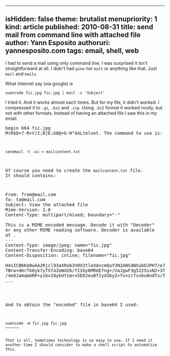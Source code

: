 -----
isHidden:       false
theme: brutalist
menupriority:   1
kind:           article
published: 2010-08-31
title: send mail from command line with attached file
author: Yann Esposito
authoruri: yannesposito.com
tags:  email, shell, web
-----

I had to send a mail using only command line. 
I was surprised it isn't straightforward at all.
I didn't had `pine` nor `mutt` or anything like that.
Just `mail` and `mailx`.

What Internet say (via google) is

~~~~~~ {.zsh}
uuencode fic.jpg fic.jpg | mail -s 'Subject'
~~~~~~

I tried it.
And it works almost each times.
But for my file, it didn't worked.
I compressed it to `.gz`, `.bz2` and `.zip`.
Using `.bz2` format it worked nicely, but not with other formats.
Instead of having an attached file I saw this in my email.

<pre>
begin 664 fic.jpg
M(R$O=7-R+V)I;B]E;G8@>G-H"GAL<STD,0H*9F]R(&QI;F4@:6X@)"@\("1X
M;',@*0H@("`@9&-R/20H96-H;R`D;&EN92!\(&%W:R`M1EP[("=[<')I;G0@
...
M93U<(FUO='-<(CX\=F%L=64^/&ET96T@;F%M93U<(F-T>%]M8UPB/BD\=F%L
M=64O/B@\+VET96T^*2-<)#$\=F%L=64^)&ME>7=O<F1S/"]V86QU93Y<)#(C
end
</pre>

Not really readable.
After some research I found the solution.
Use MIME instead of `uuencode`.

Finally I made it manually using `sendmail`.
I didn't dare to use `telnet`.
The command to use is:

~~~~~~ {.zsh}
sendmail -t -oi < mailcontent.txt
~~~~~~

Of course you need to create the `mailcontent.txt` file.
It should contains:

<pre>
From: from@mail.com
To: to@mail.com
Subject: View the attached file
Mime-Version: 1.0
Content-Type: multipart/mixed; boundary="-"

This is a MIME encoded message. Decode it with "Decoder"
or any other MIME reading software. Decoder is available
at <http://www.etresoft.com>.
---
Content-Type: image/jpeg; name="fic.jpg"
Content-Transfer-Encoding: base64
Content-Disposition: inline; filename="fic.jpg"

H4sICB6Ke0wAA2Rjcl93aXRob3V0X2tleXdvcmQuY3N2ANSdW5ubOJPH7/e7
7Brw+dmrTk8yk7yTSTaZeWd2b/TIIGy6MRAE7ng+/VaJgwF3g522SsxN2+3T
/4eOJamqmARP+yibvI8ykUYim+x5EE2euBfIyd3byZ+fvvzr7svbu8ndTx/f
...
</pre>

And to obtain the "encoded" file in base64 I used:

<code classs="zsh">
uuencode -m fic.jpg fic.jpg
~~~~~~

That is all.
Sometimes technology is so easy to use.
If I need it another time I should consider to make a shell script to automatize this.
